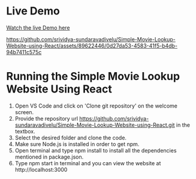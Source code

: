 # Live Demo
[Watch the live Demo here](http://movie-lookup-react-bucket.s3-website-us-east-1.amazonaws.com/)



https://github.com/srividya-sundaravadivelu/Simple-Movie-Lookup-Website-using-React/assets/89622446/0d27da53-4583-41f5-b4db-94b7411c575c

# Running the Simple Movie Lookup Website Using React
1. Open VS Code and click on 'Clone git repository' on the welcome screen.
2. Provide the repository url https://github.com/srividya-sundaravadivelu/Simple-Movie-Lookup-Website-using-React.git in the textbox.
3. Select the desired folder and clone the code.
4. Make sure Node.js is installed in order to get npm.
5. Open terminal and type npm install to install all the dependencies mentioned in package.json.
6. Type npm start in terminal and you can view the website at http://localhost:3000


